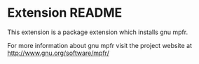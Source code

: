 # Extension README

This extension is a package extension which installs gnu mpfr.

For more information about gnu mpfr visit the project website at
http://www.gnu.org/software/mpfr/

